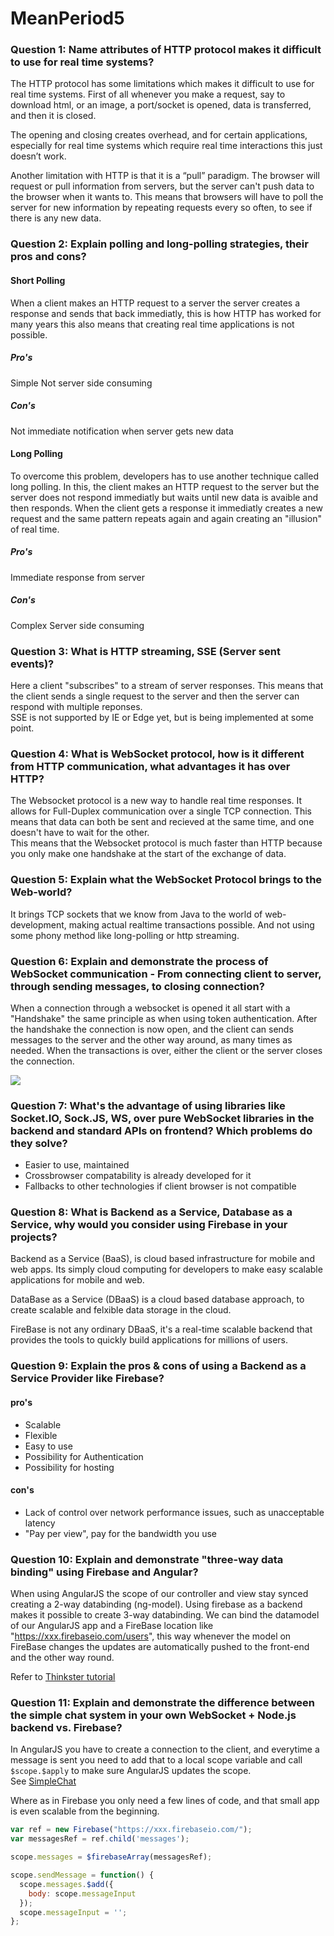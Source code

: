 # MeanPeriod5
### Question 1: Name attributes of HTTP protocol makes it difficult to use for real time systems?
The HTTP protocol has some limitations which makes it difficult to use for real time systems. First of all whenever you make a request, say to download html, or an image, a port/socket is opened, data is transferred, and then it is closed.

The opening and closing creates overhead, and for certain applications, especially for real time systems which require real time interactions this just doesn’t work.

Another limitation with HTTP is that it is a “pull” paradigm. The browser will request or pull information from servers, but the server can't push data to the browser when it wants to. This means that browsers will have to poll the server for new information by repeating requests every so often, to see if there is any new data.


### Question 2: Explain polling and long-polling strategies, their pros and cons?
#### Short Polling
When a client makes an HTTP request to a server the server creates a response and sends that back immediatly, this is how HTTP has worked for many years this also means that creating real time applications is not possible.

##### Pro's 
Simple
Not server side consuming

##### Con's
Not immediate notification when server gets new data

#### Long Polling
To overcome this problem, developers has to use another technique called long polling. In this, the client makes an HTTP request to the server but the server does not respond immediatly but waits until new data is avaible and then responds. When the client gets a response it immediatly creates a new request and the same pattern repeats again and again creating an "illusion" of real time.

##### Pro's 
Immediate response from server

##### Con's
Complex
Server side consuming

### Question 3: What is HTTP streaming, SSE (Server sent events)?
Here a client "subscribes" to a stream of server responses. This means that the client sends a single request to the server and then the server can respond with multiple reponses.  
SSE is not supported by IE or Edge yet, but is being implemented at some point.


### Question 4: What is WebSocket protocol, how is it different from HTTP communication, what advantages it has over HTTP?
The Websocket protocol is a new way to handle real time responses. It allows for Full-Duplex communication over a single TCP connection. This means that data can both be sent and recieved at the same time, and one doesn't have to wait for the other.  
This means that the Websocket protocol is much faster than HTTP because you only make one handshake at the start of the exchange of data.


### Question 5: Explain what the WebSocket Protocol brings to the Web-world?
It brings TCP sockets that we know from Java to the world of web-development, making actual realtime transactions possible. And not using some phony method like long-polling or http streaming.


### Question 6: Explain and demonstrate the process of WebSocket communication - From connecting client to server, through sending messages, to closing connection?
When a connection through a websocket is opened it all start with a "Handshake" the same principle as when using token authentication. After the handshake the connection is now open, and the client can sends messages to the server and the other way around, as many times as needed. When the transactions is over, either the client or the server closes the connection.

![](https://www.pubnub.com/static/images/get-started/websockets_guides.png)


### Question 7: What's the advantage of using libraries like Socket.IO, Sock.JS, WS, over pure WebSocket libraries in the backend and standard APIs on frontend? Which problems do they solve?
* Easier to use, maintained
* Crossbrowser compatability is already developed for it
* Fallbacks to other technologies if client browser is not compatible


### Question 8: What is Backend as a Service, Database as a Service, why would you consider using Firebase in your projects?
Backend as a Service (BaaS), is cloud based infrastructure for mobile and web apps. Its simply cloud computing for developers to make easy scalable applications for mobile and web.  

DataBase as a Service (DBaaS) is a cloud based database approach, to create scalable and felxible data storage in the cloud. 

FireBase is not any ordinary DBaaS, it's a real-time scalable backend that provides the tools to quickly build applications for millions of users. 


### Question 9: Explain the pros & cons of using a Backend as a Service Provider like Firebase?
#### pro's 
* Scalable
* Flexible
* Easy to use
* Possibility for Authentication
* Possibility for hosting
#### con's
* Lack of control over network performance issues, such as unacceptable latency 
* "Pay per view", pay for the bandwidth you use

### Question 10: Explain and demonstrate "three-way data binding" using Firebase and Angular?
When using AngularJS the scope of our controller and view stay synced creating a 2-way databinding (ng-model). Using firebase as a backend makes it possible to create 3-way databinding. We can bind the datamodel of our AngularJS app and a FireBase location like "https://xxx.firebaseio.com/users", this way whenever the model on FireBase changes the updates are automatically pushed to the front-end and the other way round.

Refer to [Thinkster tutorial]

### Question 11: Explain and demonstrate the difference between the simple chat system in your own WebSocket + Node.js backend vs. Firebase?
In AngularJS you have to create a connection to the client, and everytime a message is sent you need to add that to a local scope variable and call ``` $scope.$apply ``` to make sure AngularJS updates the scope.  
See [SimpleChat]

Where as in Firebase you only need a few lines of code, and that small app is even scalable from the beginning. 
```javascript
var ref = new Firebase("https://xxx.firebaseio.com/");
var messagesRef = ref.child('messages');

scope.messages = $firebaseArray(messagesRef);

scope.sendMessage = function() {
  scope.messages.$add({
    body: scope.messageInput
  });
  scope.messageInput = '';
};
```

[Thinkster tutorial]: <https://github.com/JonasRafn/FirebaseSlack>
[SimpleChat]:<https://github.com/JonasRafn/SimpleChatSocket>